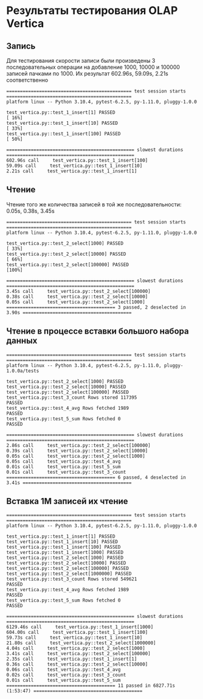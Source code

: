 # Результаты тестирования OLAP Vertica

## Запись 
Для тестирования скорости записи были произведены 3 последовательных операции на добавление 1000, 10000 и 100000 записей пачками по 1000. Их результат 602.96s, 59.09s, 2.21s соответственно

    ============================================== test session starts ==============================================
    platform linux -- Python 3.10.4, pytest-6.2.5, py-1.11.0, pluggy-1.0.0                                             

    test_vertica.py::test_1_insert[1] PASSED                                                                  [ 16%]
    test_vertica.py::test_1_insert[10] PASSED                                                                 [ 33%]
    test_vertica.py::test_1_insert[100] PASSED                                                                [ 50%]

    =============================================== slowest durations ===============================================
    602.96s call     test_vertica.py::test_1_insert[100]
    59.09s call     test_vertica.py::test_1_insert[10]
    2.21s call     test_vertica.py::test_1_insert[1]

## Чтение 
Чтение того же количества записей в той же последовательности: 0.05s, 0.38s, 3.45s

    ============================================== test session starts ==============================================
    platform linux -- Python 3.10.4, pytest-6.2.5, py-1.11.0, pluggy-1.0.0                                          

    test_vertica.py::test_2_select[1000] PASSED                                                               [ 33%]
    test_vertica.py::test_2_select[10000] PASSED                                                              [ 66%]
    test_vertica.py::test_2_select[100000] PASSED                                                             [100%]

    =============================================== slowest durations ===============================================
    3.45s call     test_vertica.py::test_2_select[100000]
    0.38s call     test_vertica.py::test_2_select[10000]
    0.05s call     test_vertica.py::test_2_select[1000]
    ======================================== 3 passed, 2 deselected in 3.90s ========================================

## Чтение в процессе вставки большого набора данных
    ============================================== test session starts ==============================================
    platform linux -- Python 3.10.4, pytest-6.2.5, py-1.11.0, pluggy-1.0.0a/tests                                          

    test_vertica.py::test_2_select[1000] PASSED
    test_vertica.py::test_2_select[10000] PASSED
    test_vertica.py::test_2_select[100000] PASSED
    test_vertica.py::test_3_count Rows stored 117395
    PASSED
    test_vertica.py::test_4_avg Rows fetched 1989
    PASSED
    test_vertica.py::test_5_sum Rows fetched 0
    PASSED

    =============================================== slowest durations ===============================================
    2.86s call     test_vertica.py::test_2_select[100000]
    0.39s call     test_vertica.py::test_2_select[10000]
    0.05s call     test_vertica.py::test_2_select[1000]
    0.05s call     test_vertica.py::test_4_avg
    0.01s call     test_vertica.py::test_5_sum
    0.01s call     test_vertica.py::test_3_count
    ======================================== 6 passed, 4 deselected in 3.41s ========================================

## Вставка 1М записей их чтение
    ============================================== test session starts ==============================================
    platform linux -- Python 3.10.4, pytest-6.2.5, py-1.11.0, pluggy-1.0.0                                          

    test_vertica.py::test_1_insert[1] PASSED
    test_vertica.py::test_1_insert[10] PASSED
    test_vertica.py::test_1_insert[100] PASSED
    test_vertica.py::test_1_insert[1000] PASSED
    test_vertica.py::test_2_select[1000] PASSED
    test_vertica.py::test_2_select[10000] PASSED
    test_vertica.py::test_2_select[100000] PASSED
    test_vertica.py::test_2_select[1000000] PASSED
    test_vertica.py::test_3_count Rows stored 549621
    PASSED
    test_vertica.py::test_4_avg Rows fetched 1989
    PASSED
    test_vertica.py::test_5_sum Rows fetched 0
    PASSED

    =============================================== slowest durations ===============================================
    6129.46s call     test_vertica.py::test_1_insert[1000]
    604.00s call     test_vertica.py::test_1_insert[100]
    59.73s call     test_vertica.py::test_1_insert[10]
    21.80s call     test_vertica.py::test_2_select[1000000]
    4.04s call     test_vertica.py::test_2_select[1000]
    3.41s call     test_vertica.py::test_2_select[100000]
    2.35s call     test_vertica.py::test_1_insert[1]
    0.36s call     test_vertica.py::test_2_select[10000]
    0.06s call     test_vertica.py::test_4_avg
    0.02s call     test_vertica.py::test_3_count
    0.01s call     test_vertica.py::test_5_sum
    ======================================== 11 passed in 6827.71s (1:53:47) ========================================